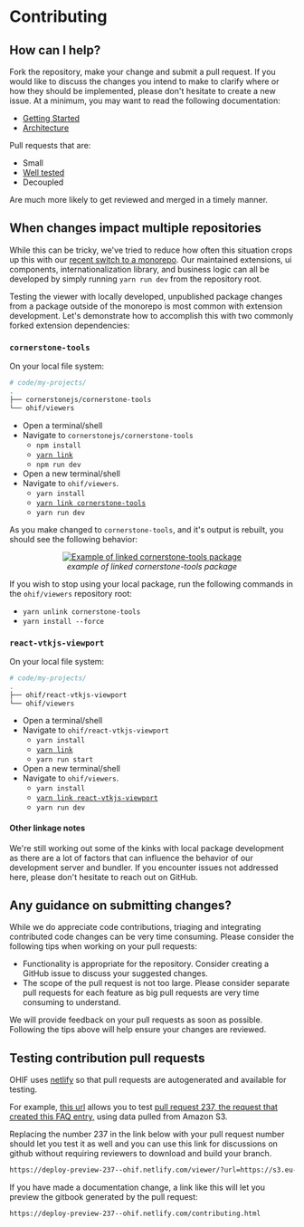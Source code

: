 # Contributing

## How can I help?

Fork the repository, make your change and submit a pull request. If you would
like to discuss the changes you intend to make to clarify where or how they
should be implemented, please don't hesitate to create a new issue. At a
minimum, you may want to read the following documentation:

- [Getting Started](/development/getting-started.md)
- [Architecture](/architecture/index.md)

Pull requests that are:

- Small
- [Well tested](./testing.md)
- Decoupled

Are much more likely to get reviewed and merged in a timely manner.

## When changes impact multiple repositories

While this can be tricky, we've tried to reduce how often this situation crops
up this with our [recent switch to a monorepo][monorepo]. Our maintained
extensions, ui components, internationalization library, and business logic can
all be developed by simply running `yarn run dev` from the repository root.

Testing the viewer with locally developed, unpublished package changes from a
package outside of the monorepo is most common with extension development. Let's
demonstrate how to accomplish this with two commonly forked extension
dependencies:

### `cornerstone-tools`

On your local file system:

```bash
# code/my-projects/
.
├── cornerstonejs/cornerstone-tools
└── ohif/viewers
```

- Open a terminal/shell
- Navigate to `cornerstonejs/cornerstone-tools`
  - `npm install`
  - [`yarn link`](https://yarnpkg.com/en/docs/cli/link)
  - `npm run dev`
- Open a new terminal/shell
- Navigate to `ohif/viewers`.
  - `yarn install`
  - [`yarn link cornerstone-tools`](https://yarnpkg.com/en/docs/cli/link)
  - `yarn run dev`

As you make changed to `cornerstone-tools`, and it's output is rebuilt, you
should see the following behavior:

<div style="text-align: center;">
  <a href="/assets/img/cornerstone-tools-link.gif">
    <img src="/assets/img/cornerstone-tools-link.gif" alt="Example of linked cornerstone-tools package" style="margin: 0 auto; max-width: 500px;" />
  </a>
  <div><i>example of linked cornerstone-tools package</i></div>
</div>

If you wish to stop using your local package, run the following commands in the
`ohif/viewers` repository root:

- `yarn unlink cornerstone-tools`
- `yarn install --force`

### `react-vtkjs-viewport`

On your local file system:

```bash
# code/my-projects/
.
├── ohif/react-vtkjs-viewport
└── ohif/viewers
```

- Open a terminal/shell
- Navigate to `ohif/react-vtkjs-viewport`
  - `yarn install`
  - [`yarn link`](https://yarnpkg.com/en/docs/cli/link)
  - `yarn run start`
- Open a new terminal/shell
- Navigate to `ohif/viewers`.
  - `yarn install`
  - [`yarn link react-vtkjs-viewport`](https://yarnpkg.com/en/docs/cli/link)
  - `yarn run dev`

#### Other linkage notes

We're still working out some of the kinks with local package development as
there are a lot of factors that can influence the behavior of our development
server and bundler. If you encounter issues not addressed here, please don't
hesitate to reach out on GitHub.

## Any guidance on submitting changes?

While we do appreciate code contributions, triaging and integrating contributed
code changes can be very time consuming. Please consider the following tips when
working on your pull requests:

- Functionality is appropriate for the repository. Consider creating a GitHub
  issue to discuss your suggested changes.
- The scope of the pull request is not too large. Please consider separate pull
  requests for each feature as big pull requests are very time consuming to
  understand.

We will provide feedback on your pull requests as soon as possible. Following
the tips above will help ensure your changes are reviewed.

## Testing contribution pull requests

OHIF uses [netlify](netlify.com) so that pull requests are autogenerated and
available for testing.

For example, [this url][example-url] allows you to test [pull request 237, the
request that created this FAQ entry,][pr-237] using data pulled from Amazon S3.

Replacing the number 237 in the link below with your pull request number should
let you test it as well and you can use this link for discussions on github
without requiring reviewers to download and build your branch.

```bash
https://deploy-preview-237--ohif.netlify.com/viewer/?url=https://s3.eu-central-1.amazonaws.com/ohif-viewer/sampleDICOM.json
```

If you have made a documentation change, a link like this will let you preview
the gitbook generated by the pull request:

```bash
https://deploy-preview-237--ohif.netlify.com/contributing.html
```

<!--
  Links
  -->

<!-- prettier-ignore-start -->
[example-url]: https://deploy-preview-237--ohif.netlify.com/viewer/?url=https://s3.eu-central-1.amazonaws.com/ohif-viewer/sampleDICOM.json
[pr-237]: https://github.com/OHIF/Viewers/pull/237
[monorepo]: https://github.com/OHIF/Viewers/issues/768
<!-- prettier-ignore-end -->
